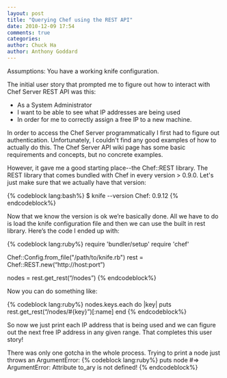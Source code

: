 ```yaml
---
layout: post
title: "Querying Chef using the REST API"
date: 2010-12-09 17:54
comments: true
categories: 
author: Chuck Ha
author: Anthony Goddard
---
```



Assumptions: You have a working knife configuration.

The initial user story that prompted me to figure out how to interact with Chef Server REST API was this:


*   As a System Administrator
  *   I want to be able to see what IP addresses are being used 
  *   In order for me to correctly assign a free IP to a new machine.


In order to access the Chef Server programmatically I first had to figure out authentication. Unfortunately, I couldn't find any good examples of how to actually do this. The Chef Server API wiki page has some basic requirements and concepts, but no concrete examples.

However, it gave me a good starting place--the Chef::REST library. The REST library that comes bundled with Chef in every version > 0.9.0. Let's just make sure that we actually have that version:

{% codeblock lang:bash%}
$ knife --version
Chef: 0.9.12
{% endcodeblock%}

Now that we know the version is ok we’re basically done. All we have to do is load the knife configuration file and then we can use the built in rest library. Here’s the code I ended up with:

{% codeblock lang:ruby%}
require 'bundler/setup'
require 'chef'

Chef::Config.from_file("/path/to/knife.rb")
rest = Chef::REST.new(“http://host:port”)

nodes = rest.get_rest(“/nodes”)
{% endcodeblock%}

Now you can do something like:

{% codeblock lang:ruby%}
nodes.keys.each do |key|
  puts rest.get_rest(“/nodes/#{key}”)[:name]
end
{% endcodeblock%}

So now we just print each IP address that is being used and we can figure out the next free IP address in any given range. That completes this user story!

There was only one gotcha in the whole process. Trying to print a node just throws an ArgumentError:
{% codeblock lang:ruby%}
puts node #=> ArgumentError: Attribute to_ary is not defined!
{% endcodeblock%}